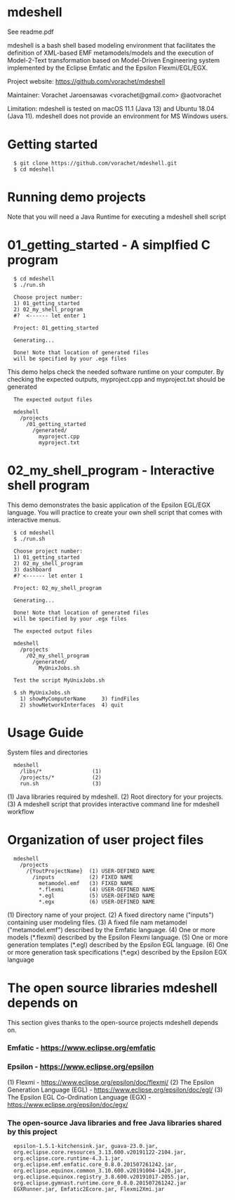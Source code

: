 # mdeshell

See readme.pdf

mdeshell is a bash shell based modeling environment that facilitates the definition of XML-based EMF metamodels/models and the execution of Model-2-Text transformation based on Model-Driven Engineering system implemented by the Eclipse Emfatic and the Epsilon Flexmi/EGL/EGX.

Project website: https://github.com/vorachet/mdeshell

Maintainer: Vorachet Jaroensawas $<$vorachet\@gmail.com$>$ \@aotvorachet

Limitation: mdeshell is tested on macOS 11.1 (Java 13) and Ubuntu 18.04 (Java 11). mdeshell does not provide an environment for MS Windows users.

# Getting started 


      $ git clone https://github.com/vorachet/mdeshell.git
      $ cd mdeshell


# Running demo projects

Note that you will need a Java Runtime for executing a mdeshell shell script

# 01_getting_started - A simplfied C program 


      $ cd mdeshell
      $ ./run.sh 

      Choose project number:
      1) 01_getting_started
      2) 02_my_shell_program
      #?  <------ let enter 1

      Project: 01_getting_started 

      Generating...

      Done! Note that location of generated files 
      will be specified by your .egx files


This demo helps check the needed software runtime on your computer. By checking the expected outputs, myproject.cpp and myproject.txt should be generated


      The expected output files

      mdeshell
        /projects
          /01_getting_started
            /generated/
              myproject.cpp
              myproject.txt

# 02_my_shell_program - Interactive shell program 

This demo demonstrates the basic application of the Epsilon EGL/EGX language. You will practice to create your own shell script that comes with interactive menus.


      $ cd mdeshell
      $ ./run.sh 

      Choose project number:
      1) 01_getting_started
      2) 02_my_shell_program
      3) dashboard
      #? <------ let enter 1

      Project: 02_my_shell_program

      Generating...

      Done! Note that location of generated files
      will be specified by your .egx files

      The expected output files

      mdeshell
        /projects
          /02_my_shell_program
            /generated/
              MyUnixJobs.sh

      Test the script MyUnixJobs.sh

      $ sh MyUnixJobs.sh 
        1) showMyComputerName     3) findFiles
        2) showNetworkInterfaces  4) quit


# Usage Guide

System files and directories


      mdeshell
        /libs/*                (1)
        /projects/*            (2)
        run.sh                 (3)


(1) Java libraries required by mdeshell. (2) Root directory for your projects. (3) A mdeshell script that provides interactive command line for mdeshell workflow

# Organization of user project files 


      mdeshell
        /projects
          /{YoutProjectName}  (1) USER-DEFINED NAME
            /inputs           (2) FIXED NAME
              metamodel.emf   (3) FIXED NAME
              *.flexmi        (4) USER-DEFINED NAME
              *.egl           (5) USER-DEFINED NAME
              *.egx           (6) USER-DEFINED NAME


(1) Directory name of your project. (2) A fixed directory name (\"inputs\") containing user modeling files. (3) A fixed file nam metamodel (\"metamodel.emf\") described by the Emfatic language. (4) One or more models (\*.flexmi) described by the Epsilon Flexmi language. (5) One or more generation templates (\*.egl) described by the Epsilon EGL language. (6) One or more generation task specifications (\*.egx) described by the Epsilon EGX language

# The open source libraries mdeshell depends on 

This section gives thanks to the open-source projects mdeshell depends on.

### Emfatic - https://www.eclipse.org/emfatic  

### Epsilon - https://www.eclipse.org/epsilon 

(1) Flexmi - https://www.eclipse.org/epsilon/doc/flexmi/ (2) The Epsilon Generation Language (EGL) - https://www.eclipse.org/epsilon/doc/egl/ (3) The Epsilon EGL Co-Ordination Language (EGX) - https://www.eclipse.org/epsilon/doc/egx/

### The open-source Java libraries and free Java libraries shared by this project

      epsilon-1.5.1-kitchensink.jar, guava-23.0.jar,
      org.eclipse.core.resources_3.13.600.v20191122-2104.jar,
      org.eclipse.core.runtime-4.3.1.jar,
      org.eclipse.emf.emfatic.core_0.8.0.201507261242.jar,
      org.eclipse.equinox.common_3.10.600.v20191004-1420.jar,
      org.eclipse.equinox.registry_3.8.600.v20191017-2055.jar,
      org.eclipse.gymnast.runtime.core_0.8.0.201507261242.jar
      EGXRunner.jar, Emfatic2Ecore.jar, Flexmi2Xmi.jar
